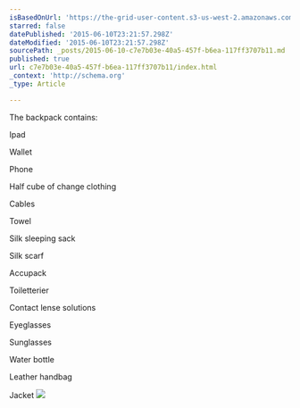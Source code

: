 ```yaml
---
isBasedOnUrl: 'https://the-grid-user-content.s3-us-west-2.amazonaws.com/aab925bf-420c-48fa-b328-c30261c69a7e.jpg'
starred: false
datePublished: '2015-06-10T23:21:57.298Z'
dateModified: '2015-06-10T23:21:57.298Z'
sourcePath: _posts/2015-06-10-c7e7b03e-40a5-457f-b6ea-117ff3707b11.md
published: true
url: c7e7b03e-40a5-457f-b6ea-117ff3707b11/index.html
_context: 'http://schema.org'
_type: Article

---
```

The backpack contains:

Ipad

Wallet

Phone

Half cube of change clothing

Cables

Towel

Silk sleeping sack

Silk scarf

Accupack

Toiletterier

Contact lense solutions

Eyeglasses

Sunglasses

Water bottle

Leather handbag

Jacket
![](https://the-grid-user-content.s3-us-west-2.amazonaws.com/aab925bf-420c-48fa-b328-c30261c69a7e.jpg)